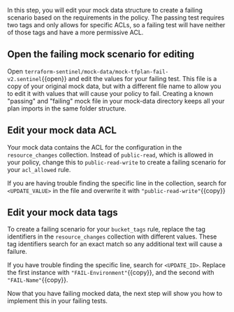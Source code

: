 In this step, you will edit your mock data structure to create a failing scenario based on the requirements in the policy. The passing test requires two tags and only allows for specific ACLs, so a failing test will have neither of those tags and have a more permissive ACL.

## Open the failing mock scenario for editing

Open `terraform-sentinel/mock-data/mock-tfplan-fail-v2.sentinel`{{open}} and edit the values for your failing test. This file is a copy of your original mock data, but with a different file name to allow you to edit it with values that will cause your policy to fail. Creating a known "passing" and "failing" mock file in your mock-data directory keeps all your plan imports in the same folder structure.

## Edit your mock data ACL

Your mock data contains the ACL for the configuration in the `resource_changes` collection. Instead of `public-read`, which is allowed in your policy, change this to `public-read-write` to create a failing scenario for your `acl_allowed` rule. 

If you are having trouble finding the specific line in the collection, search for `<UPDATE_VALUE>` in the file and overwrite it with `"public-read-write"`{{copy}}

## Edit your mock data tags

To create a failing scenario for your `bucket_tags` rule, replace the tag identifiers in the `resource_changes` collection with different values. These tag identifiers search for an exact match so any additional text will cause a failure. 

If you have trouble finding the specific line, search for `<UPDATE_ID>`. Replace the first instance with `"FAIL-Environment"`{{copy}}, and the second with `"FAIL-Name"`{{copy}}.

Now that you have failing mocked data, the next step will show you how to implement this in your failing tests.